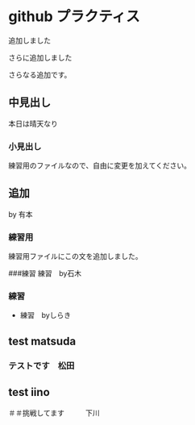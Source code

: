 # github プラクティス

追加しました

さらに追加しました

さらなる追加です。

## 中見出し

本日は晴天なり

### 小見出し

練習用のファイルなので、自由に変更を加えてください。

## 追加
by 有本

### 練習用
練習用ファイルにこの文を追加しました。

###練習
練習　by石木

### 練習
* 練習　byしらき

## test matsuda
### テストです　松田

## test iino

＃＃挑戦してます　　　下川

